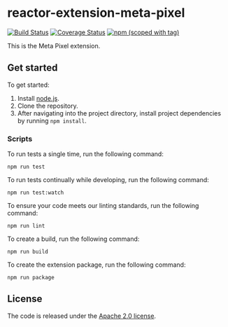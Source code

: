 # reactor-extension-meta-pixel

[![Build Status](https://img.shields.io/github/actions/workflow/status/adobe/reactor-extension-meta-pixel/node.js.yml?style=flat)](https://github.com/adobe/reactor-extension-meta-pixel/actions)
[![Coverage Status](https://coveralls.io/repos/github/adobe/reactor-extension-meta-pixel/badge.svg?branch=main)](https://coveralls.io/github/adobe/reactor-extension-meta-pixel?branch=main)
[![npm (scoped with tag)](https://img.shields.io/npm/v/@adobe/reactor-extension-meta-pixel.svg?style=flat)](https://www.npmjs.com/package/@adobe/reactor-extension-meta-pixel)


This is the Meta Pixel extension.

## Get started

To get started:

1. Install [node.js](https://nodejs.org/).
2. Clone the repository.
3. After navigating into the project directory, install project dependencies by running `npm install`.

### Scripts

To run tests a single time, run the following command:

`npm run test`

To run tests continually while developing, run the following command:

`npm run test:watch`

To ensure your code meets our linting standards, run the following command:

`npm run lint`

To create a build, run the following command:

`npm run build`

To create the extension package, run the following command:

`npm run package`

## License

The code is released under the [Apache 2.0 license](LICENSE).

